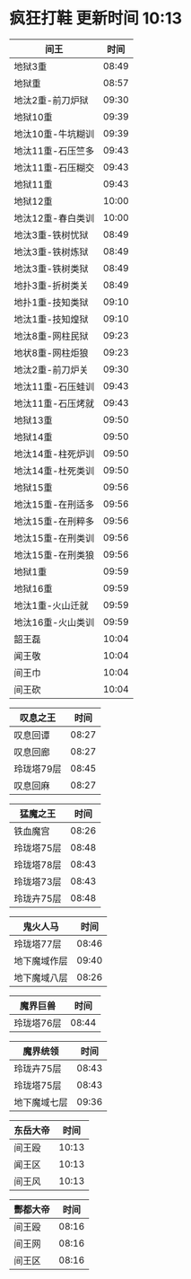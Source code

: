 # 疯狂打鞋 更新时间 10:13

| 间王   | 时间    |
|--------|-------|
| 地狱3重 | 08:49 |
| 地狱重 | 08:57 |
| 地汰2重-前刀炉狱 | 09:30 |
| 地狱10重 | 09:39 |
| 地汰10重-牛坑糊训 | 09:39 |
| 地汰11重-石压竺多 | 09:43 |
| 地汰11重-石压糊交 | 09:43 |
| 地狱11重 | 09:43 |
| 地狱12重 | 10:00 |
| 地汰12重-春白类训 | 10:00 |
| 地汰3重-铁树忧狱 | 08:49 |
| 地汰3重-铁树炼狱 | 08:49 |
| 地汰3重-铁树类狱 | 08:49 |
| 地扑3重-折树类关 | 08:49 |
| 地扑1重-技知类狱 | 09:10 |
| 地汰1重-技知煌狱 | 09:10 |
| 地汰8重-网柱民狱 | 09:23 |
| 地状8重-网柱炬狼 | 09:23 |
| 地汰2重-前刀炉关 | 09:30 |
| 地汰11重-石压蛙训 | 09:43 |
| 地汰11重-石压烤就 | 09:43 |
| 地狱13重 | 09:50 |
| 地狱14重 | 09:50 |
| 地汰14重-柱死炉训 | 09:50 |
| 地汰14重-杜死类训 | 09:50 |
| 地狱15重 | 09:56 |
| 地汰15重-在刑适多 | 09:56 |
| 地汰15重-在刑粹多 | 09:56 |
| 地汰15重-在刑类训 | 09:56 |
| 地汰15重-在刑类狼 | 09:56 |
| 地狱1重 | 09:59 |
| 地狱16重 | 09:59 |
| 地汰1重-火山迁就 | 09:59 |
| 地汰16重-火山类训 | 09:59 |
| 韶王磊 | 10:04 |
| 闻王敬 | 10:04 |
| 间王巾 | 10:04 |
| 间王砍 | 10:04 |

| 叹息之王   | 时间    |
|--------|-------|
| 叹息回谭 | 08:27 |
| 叹息回廊 | 08:27 |
| 玲珑塔79层 | 08:45 |
| 叹息回麻 | 08:27 |

| 猛魔之王   | 时间    |
|--------|-------|
| 铁血魔宫 | 08:26 |
| 玲珑塔75层 | 08:48 |
| 玲珑塔78层 | 08:43 |
| 玲珑塔73层 | 08:43 |
| 玲珑卉75层 | 08:48 |

| 鬼火人马   | 时间    |
|--------|-------|
| 玲珑塔77层 | 08:46 |
| 地下魔域作层 | 09:40 |
| 地下魔域八层 | 08:26 |

| 魔界巨兽   | 时间    |
|--------|-------|
| 玲珑塔76层 | 08:44 |

| 魔界统领   | 时间    |
|--------|-------|
| 玲珑卉75层 | 08:43 |
| 玲珑塔75层 | 08:43 |
| 地下魔域七层 | 09:36 |

| 东岳大帝   | 时间    |
|--------|-------|
| 间王殴 | 10:13 |
| 闻王区 | 10:13 |
| 间王风 | 10:13 |

| 酆都大帝   | 时间    |
|--------|-------|
| 间王殴 | 08:16 |
| 间王网 | 08:16 |
| 间王区 | 08:16 |